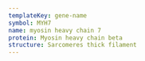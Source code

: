```yaml
---
templateKey: gene-name
symbol: MYH7
name: myosin heavy chain 7
protein: Myosin heavy chain beta
structure: Sarcomeres thick filament
---
```

